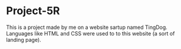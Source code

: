 # Project-5R
This is a project made by me on a website sartup named TingDog. Languages like HTML and CSS were used to to this website (a sort of landing page).

